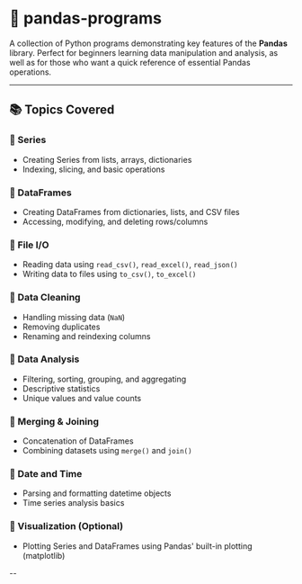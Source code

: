 # 🐼 pandas-programs

A collection of Python programs demonstrating key features of the **Pandas** library. Perfect for beginners learning data manipulation and analysis, as well as for those who want a quick reference of essential Pandas operations.

---

## 📚 Topics Covered

### 🔹 Series
- Creating Series from lists, arrays, dictionaries
- Indexing, slicing, and basic operations

### 🔹 DataFrames
- Creating DataFrames from dictionaries, lists, and CSV files
- Accessing, modifying, and deleting rows/columns

### 🔹 File I/O
- Reading data using `read_csv()`, `read_excel()`, `read_json()`
- Writing data to files using `to_csv()`, `to_excel()`

### 🔹 Data Cleaning
- Handling missing data (`NaN`)
- Removing duplicates
- Renaming and reindexing columns

### 🔹 Data Analysis
- Filtering, sorting, grouping, and aggregating
- Descriptive statistics
- Unique values and value counts

### 🔹 Merging & Joining
- Concatenation of DataFrames
- Combining datasets using `merge()` and `join()`

### 🔹 Date and Time
- Parsing and formatting datetime objects
- Time series analysis basics

### 🔹 Visualization (Optional)
- Plotting Series and DataFrames using Pandas' built-in plotting (matplotlib)

--

